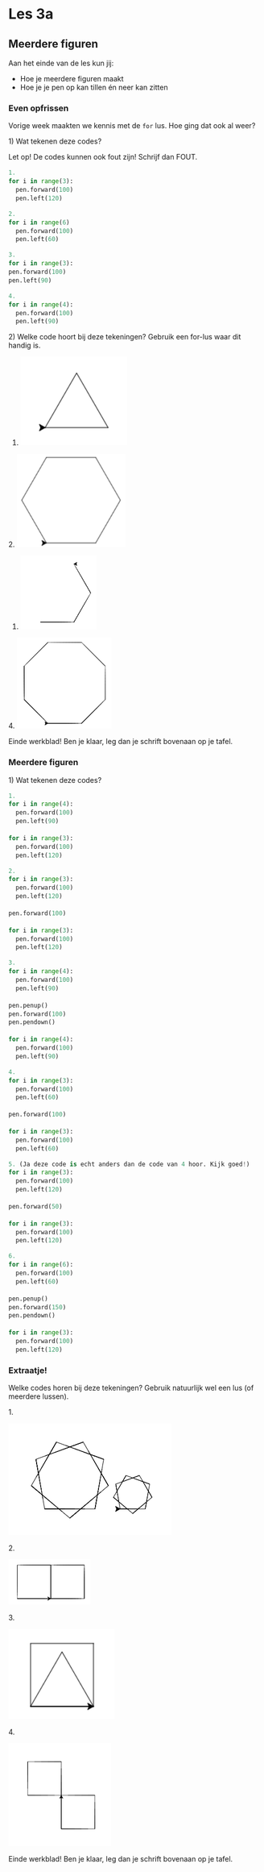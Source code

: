 # Les 3a

## Meerdere figuren

Aan het einde van de les kun jij:

* Hoe je meerdere figuren maakt
* Hoe je je pen op kan tillen én neer kan zitten

### Even opfrissen

Vorige week maakten we kennis met de `for` lus. Hoe ging dat ook al weer?

1\) Wat tekenen deze codes?

Let op! De codes kunnen ook fout zijn! Schrijf dan FOUT.

```python
1.
for i in range(3):
  pen.forward(100)
  pen.left(120)
```

```python
2.
for i in range(6)
  pen.forward(100)
  pen.left(60)
```

```python
3.
for i in range(3):
pen.forward(100)
pen.left(90)
```

```python
4.
for i in range(4):
  pen.forward(100)
  pen.left(90)
```

2\) Welke code hoort bij deze tekeningen? Gebruik een for-lus waar dit handig is.

1. ![](<../../../.gitbook/assets/image-20190318130624359 (2) (4) (4) (4) (4) (4) (4) (4) (1) (1) (3).png>)

2\. ![](<../../../.gitbook/assets/image-20190325083528686 (1).png>)

1. ![](<../../../.gitbook/assets/image-20190322150946880 (3) (3) (3) (3) (3) (3) (3) (1) (2).png>)

4\. ![](<../../../.gitbook/assets/image-20190322151013930 (3) (3) (3) (2) (1) (1).png>)

Einde werkblad! Ben je klaar, leg dan je schrift bovenaan op je tafel.

### Meerdere figuren

1\) Wat tekenen deze codes?

```python
1.
for i in range(4):
  pen.forward(100)
  pen.left(90)

for i in range(3):
  pen.forward(100)
  pen.left(120)
```

```python
2.
for i in range(3):
  pen.forward(100)
  pen.left(120)

pen.forward(100)

for i in range(3):
  pen.forward(100)
  pen.left(120)
```

```python
3.
for i in range(4):
  pen.forward(100)
  pen.left(90)

pen.penup()
pen.forward(100)
pen.pendown()

for i in range(4):
  pen.forward(100)
  pen.left(90)
```

```python
4.
for i in range(3):
  pen.forward(100)
  pen.left(60)

pen.forward(100)

for i in range(3):
  pen.forward(100)
  pen.left(60)
```

```python
5. (Ja deze code is echt anders dan de code van 4 hoor. Kijk goed!)
for i in range(3):
  pen.forward(100)
  pen.left(120)

pen.forward(50)

for i in range(3):
  pen.forward(100)
  pen.left(120)
```

```python
6.
for i in range(6):
  pen.forward(100)
  pen.left(60)

pen.penup()
pen.forward(150)
pen.pendown()

for i in range(3):
  pen.forward(100)
  pen.left(120)
```

### Extraatje!

Welke codes horen bij deze tekeningen? Gebruik natuurlijk wel een lus (of meerdere lussen).

1\.

![](<../../../.gitbook/assets/image-20190329210728482 (1).png>)

2\.

![](<../../../img/image-20190322151210272 (1) (1).png>)

3\.

![](<../../../.gitbook/assets/image-20190318125810948 (5) (5) (2) (1) (2).png>)

4\.

![](<../../../.gitbook/assets/image-20190329210151106 (1) (1).png>)

Einde werkblad! Ben je klaar, leg dan je schrift bovenaan op je tafel.
